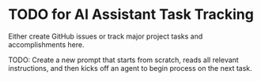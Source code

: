 # TODO for AI Assistant Task Tracking

Either create GitHub issues or track major project tasks and accomplishments here.

TODO: Create a new prompt that starts from scratch, reads all relevant instructions, and then kicks off an agent to begin process on the next task.